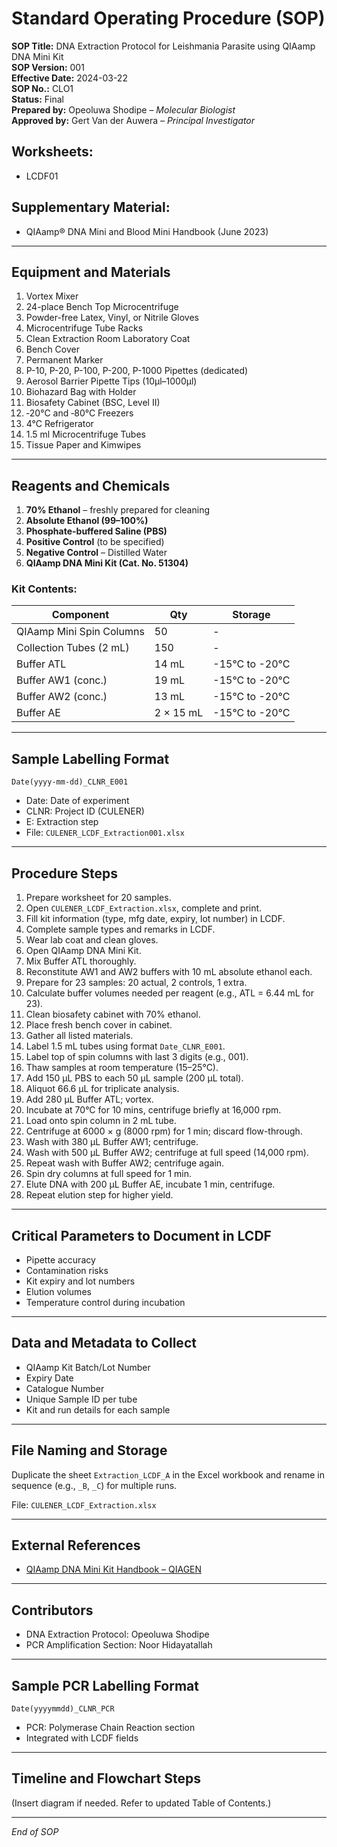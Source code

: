# Standard Operating Procedure (SOP)

**SOP Title:** DNA Extraction Protocol for Leishmania Parasite using QIAamp DNA Mini Kit  
**SOP Version:** 001  
**Effective Date:** 2024-03-22  
**SOP No.:** CLO1  
**Status:** Final  
**Prepared by:** Opeoluwa Shodipe – *Molecular Biologist*  
**Approved by:** Gert Van der Auwera – *Principal Investigator*  

## Worksheets:
- LCDF01

## Supplementary Material:
- QIAamp® DNA Mini and Blood Mini Handbook (June 2023)  

---

## Equipment and Materials

1. Vortex Mixer  
2. 24-place Bench Top Microcentrifuge  
3. Powder-free Latex, Vinyl, or Nitrile Gloves  
4. Microcentrifuge Tube Racks  
5. Clean Extraction Room Laboratory Coat  
6. Bench Cover  
7. Permanent Marker  
8. P-10, P-20, P-100, P-200, P-1000 Pipettes (dedicated)  
9. Aerosol Barrier Pipette Tips (10μl–1000μl)  
10. Biohazard Bag with Holder  
11. Biosafety Cabinet (BSC, Level II)  
12. ‐20°C and ‐80°C Freezers  
13. 4°C Refrigerator  
14. 1.5 ml Microcentrifuge Tubes  
15. Tissue Paper and Kimwipes  

---

## Reagents and Chemicals

1. **70% Ethanol** – freshly prepared for cleaning  
2. **Absolute Ethanol (99–100%)**  
3. **Phosphate-buffered Saline (PBS)**  
4. **Positive Control** (to be specified)  
5. **Negative Control** – Distilled Water  
6. **QIAamp DNA Mini Kit (Cat. No. 51304)**  

### Kit Contents:

| Component                  | Qty       | Storage         |
|---------------------------|-----------|-----------------|
| QIAamp Mini Spin Columns  | 50        | -               |
| Collection Tubes (2 mL)   | 150       | -               |
| Buffer ATL                | 14 mL     | -15°C to -20°C  |
| Buffer AW1 (conc.)        | 19 mL     | -15°C to -20°C  |
| Buffer AW2 (conc.)        | 13 mL     | -15°C to -20°C  |
| Buffer AE                 | 2 × 15 mL | -15°C to -20°C  |

---

## Sample Labelling Format

`Date(yyyy-mm-dd)_CLNR_E001`  
- Date: Date of experiment  
- CLNR: Project ID (CULENER)  
- E: Extraction step  
- File: `CULENER_LCDF_Extraction001.xlsx`

---

## Procedure Steps

1. Prepare worksheet for 20 samples.
2. Open `CULENER_LCDF_Extraction.xlsx`, complete and print.
3. Fill kit information (type, mfg date, expiry, lot number) in LCDF.
4. Complete sample types and remarks in LCDF.
5. Wear lab coat and clean gloves.
6. Open QIAamp DNA Mini Kit.
7. Mix Buffer ATL thoroughly.
8. Reconstitute AW1 and AW2 buffers with 10 mL absolute ethanol each.
9. Prepare for 23 samples: 20 actual, 2 controls, 1 extra.
10. Calculate buffer volumes needed per reagent (e.g., ATL = 6.44 mL for 23).
11. Clean biosafety cabinet with 70% ethanol.
12. Place fresh bench cover in cabinet.
13. Gather all listed materials.
14. Label 1.5 mL tubes using format `Date_CLNR_E001`.
15. Label top of spin columns with last 3 digits (e.g., 001).
16. Thaw samples at room temperature (15–25°C).
17. Add 150 μL PBS to each 50 μL sample (200 μL total).
18. Aliquot 66.6 μL for triplicate analysis.
19. Add 280 μL Buffer ATL; vortex.
20. Incubate at 70°C for 10 mins, centrifuge briefly at 16,000 rpm.
21. Load onto spin column in 2 mL tube.
22. Centrifuge at 6000 × g (8000 rpm) for 1 min; discard flow-through.
23. Wash with 380 μL Buffer AW1; centrifuge.
24. Wash with 500 μL Buffer AW2; centrifuge at full speed (14,000 rpm).
25. Repeat wash with Buffer AW2; centrifuge again.
26. Spin dry columns at full speed for 1 min.
27. Elute DNA with 200 μL Buffer AE, incubate 1 min, centrifuge.
28. Repeat elution step for higher yield.

---

## Critical Parameters to Document in LCDF

- Pipette accuracy  
- Contamination risks  
- Kit expiry and lot numbers  
- Elution volumes  
- Temperature control during incubation

---

## Data and Metadata to Collect

- QIAamp Kit Batch/Lot Number  
- Expiry Date  
- Catalogue Number  
- Unique Sample ID per tube  
- Kit and run details for each sample

---

## File Naming and Storage

Duplicate the sheet `Extraction_LCDF_A` in the Excel workbook and rename in sequence (e.g., `_B`, `_C`) for multiple runs.

File: `CULENER_LCDF_Extraction.xlsx`

---

## External References

- [QIAamp DNA Mini Kit Handbook – QIAGEN](https://www.qiagen.com/us/resources/resourcedetail?id=566f1cb1-4ffe-4225-a6de-6bd3261dc920&lang=en)

---

## Contributors

- DNA Extraction Protocol: Opeoluwa Shodipe  
- PCR Amplification Section: Noor Hidayatallah  

---

## Sample PCR Labelling Format

`Date(yyyymmdd)_CLNR_PCR`  
- PCR: Polymerase Chain Reaction section  
- Integrated with LCDF fields

---

## Timeline and Flowchart Steps

(Insert diagram if needed. Refer to updated Table of Contents.)

---

*End of SOP*
